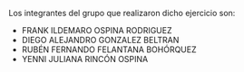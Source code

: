 Los integrantes del grupo que realizaron dicho ejercicio son:

- FRANK ILDEMARO OSPINA RODRIGUEZ
- DIEGO ALEJANDRO GONZALEZ BELTRAN
- RUBÉN FERNANDO FELANTANA BOHÓRQUEZ
- YENNI JULIANA RINCÓN OSPINA
